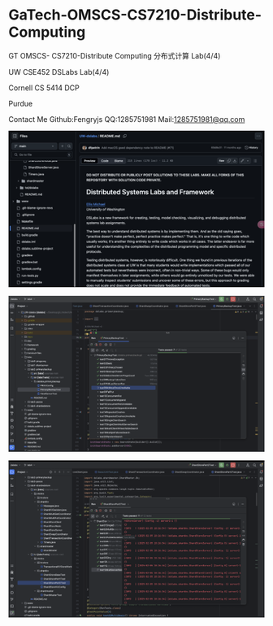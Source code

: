 # GaTech-OMSCS-CS7210-Distribute-Computing

GT OMSCS- CS7210-Distribute Computing 分布式计算 Lab(4/4)

UW CSE452 DSLabs Lab(4/4)

Cornell CS 5414 DCP

Purdue


Contact Me Github:Fengryjs QQ:1285751981 Mail:1285751981@qq.com

![1](img/1.png)

![2](img/2.png)

![4](img/4.png)
